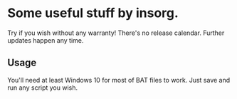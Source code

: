 Some useful stuff by insorg.
===========

Try if you wish without any warranty!
There's no release calendar.
Further updates happen any time.

## Usage

You'll need at least Windows 10 for most of BAT files to work.
Just save and run any script you wish.
